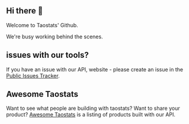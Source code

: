 ## Hi there 👋

Welcome to Taostats' Github.

We're busy working behind the scenes. 

## issues with our tools?
If you have an issue with our API, website - please create an issue in the [Public Issues Tracker](https://github.com/taostat/public-issues-tracker).

## Awesome Taostats

Want to see what people are building with taostats?  Want to share your product?
[Awesome Taostats](https://github.com/taostat/awesome-taostats) is a listing of products built with our API. 
